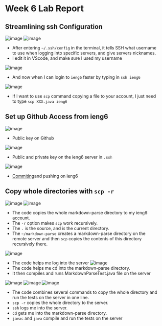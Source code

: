 # Week 6 Lab Report
## Streamlining ssh Configuration
![image](week6-1.JPG)
![image](week6-2.JPG)
* After entering `~/.ssh/config` in the terminal, it tells SSH what username to use when logging into specific servers, and  give servers nicknames.
* I edit it in VScode, and make sure I used my username

![image](week6-3.JPG)
* And now when I can login to `ieng6` faster by typing in `ssh ieng6`

![image](week6-4.JPG)
* If I want to use `scp` command copying a file to your account, I just need to type `scp XXX.java ieng6`

## Set up Github Access from ieng6
![image](week6-13.JPG)
* Public key on Github

![image](week6-14.JPG)
* Public and private key on the ieng6 server in `.ssh`

![image](week6-15.JPG)
* [Commiting](https://github.com/nidhidhamnani/markdown-parser/commit/edcfd9315d08a15d4374482cbec02f0a348fd825)and pushing on ieng6

## Copy whole directories with `scp -r`
![image](week6-6.JPG)
![image](week6-7.JPG)
* The code copies the whole markdown-parse directory to my ieng6 account.
* The `-r` option makes `scp` work recursively.
* The `.` is the source, and is the current directory.
* The `~/markdown-parse` creates a markdown-parse directory on the remote server and then `scp` copies the contents of this directory recursively there.

![image](week6-8.JPG)
* The code helps me log into the server
![image](week6-9.JPG)
* The code helps me cd into the markdown-parse directory.
* It then compiles and runs MarkdownParseTest.java file on the server

![image](week6-10.JPG)
![image](week6-11.JPG)
![image](week6-12.JPG)
* The code combines several commands to copy the whole directory and run the tests on the server in one line.
* `scp -r` copies the whole directory to the server.
* `ssh` logs me into the server.
* `cd` gets me into the markdown-parse directory.
* `javac` and `java` compile and run the tests on the server